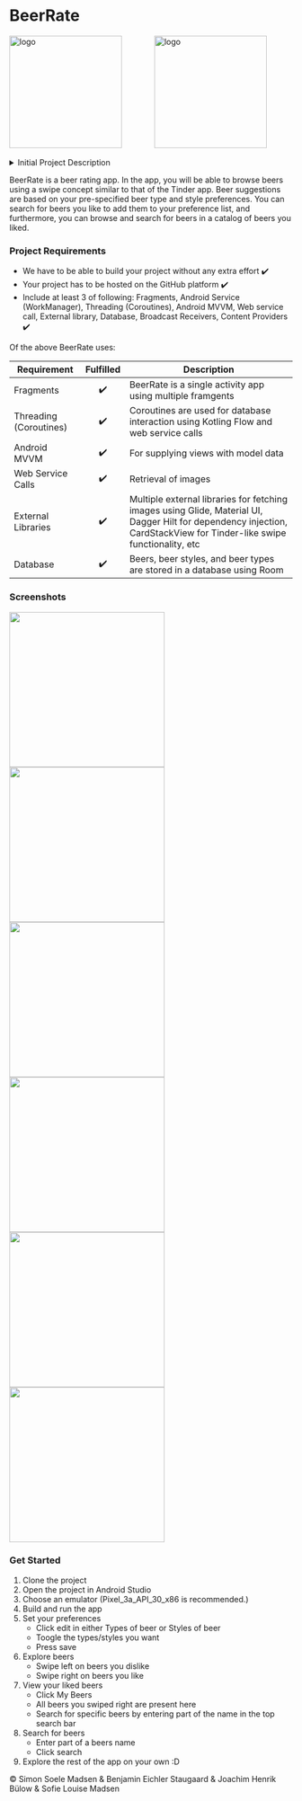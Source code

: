 # BeerRate 
<p float="left">
<img src="Screenshots/icon.png" alt="logo" width="200"/>
<img src"" width="50"/> <!--- Spacing -->
<img src="Screenshots/icon_round.png" alt="logo" width="200"/>
</p>


<details>
  <summary>Initial Project Description</summary>
  
Our idea is a beer/alcohol rating app where you can rate different types of alcohol individually and rate it in comparison to others. The alcohol types should ideally be retrieved from an online alcohol database and presented in the app.

It can be used as a platform to see reviews from others to get inspired and educated when you are shopping for alcohol or choosing your drink in a bar.

Furthermore, we were discussing a tinder-like rating system where you swipe right on the drinks you like and swipe left on drinks you dislike. This will result in creating a high score for drinks.

This means that we use these mandatory technologies as a minimum. Of course, we hope to implement more:

* Web Service Calls
* External Libraries
* Android MVVM
* Fragments
* Database
  
</details>

BeerRate is a beer rating app. In the app, you will be able to browse beers using a swipe concept similar to that of the Tinder app. Beer suggestions are based on your pre-specified beer type and style preferences. You can search for beers you like to add them to your preference list, and furthermore, you can browse and search for beers in a catalog of beers you liked.

### Project Requirements

* We have to be able to build your project without any extra effort :heavy_check_mark:
* Your project has to be hosted on the GitHub platform :heavy_check_mark:
* Include at least 3 of following: Fragments, Android Service (WorkManager), Threading (Coroutines), Android MVVM, Web service call, External library, Database, Broadcast Receivers, Content Providers :heavy_check_mark:

Of the above BeerRate uses:

| **Requirement**        | **Fulfilled**            | **Description**                                                                              |
|------------------------|:------------------------:|----------------------------------------------------------------------------------------------|
| Fragments              | :heavy_check_mark:       | BeerRate is a single activity app using multiple framgents                                   |
| Threading (Coroutines) | :heavy_check_mark:       | Coroutines are used for database interaction using Kotling Flow and web service calls        |
| Android MVVM           | :heavy_check_mark:       | For supplying views with model data                                                          |
| Web Service Calls      | :heavy_check_mark:       | Retrieval of images                                                                          |
| External Libraries     | :heavy_check_mark:       | Multiple external libraries for fetching images using Glide, Material UI, Dagger Hilt for dependency injection, CardStackView for Tinder-like swipe functionality, etc |
| Database               | :heavy_check_mark:       | Beers, beer styles, and beer types are stored in a database using Room                       |

### Screenshots

<p float="left">
  <img src="Screenshots/Preferences.png" width="276"/>
  <img src="Screenshots/Explore.png" width="276"/>
  <img src="Screenshots/MyBeers.png" width="276"/>
  <img src="Screenshots/PreferencesEdit.png" width="276"/>
  <img src="Screenshots/ExploreInfo.png" width="276"/>
  <img src="Screenshots/MyBeersSearch.png" width="276"/>
</p>

### Get Started
1. Clone the project
2. Open the project in Android Studio
3. Choose an emulator (Pixel_3a_API_30_x86 is recommended.)
4. Build and run the app
5. Set your preferences
    * Click edit in either Types of beer or Styles of beer
    * Toogle the types/styles you want
    * Press save
6. Explore beers
    * Swipe left on beers you dislike
    * Swipe right on beers you like
7. View your liked beers
    * Click My Beers
    * All beers you swiped right are present here
    * Search for specific beers by entering part of the name in the top search bar
8. Search for beers
    * Enter part of a beers name
    * Click search
10. Explore the rest of the app on your own :D


© Simon Soele Madsen & Benjamin Eichler Staugaard & Joachim Henrik Bülow & Sofie Louise Madsen
